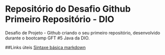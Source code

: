 # Repositório do Desafio Github Primeiro Repositório - DIO
Desafio de Projeto - Github criando o seu primeiro repositório, desenvolvido durante o bootcamp GFT #5 Java da DIO.

##Links úteis
[Sintaxe básica markdown](https://www.markdownguide.org/basic-syntax/)

